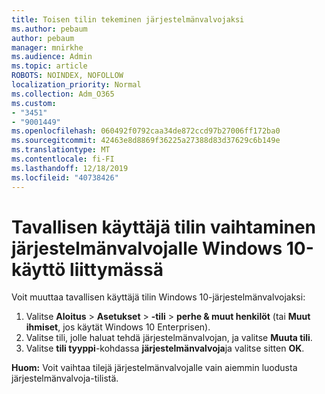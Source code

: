 ```yaml
---
title: Toisen tilin tekeminen järjestelmänvalvojaksi
ms.author: pebaum
author: pebaum
manager: mnirkhe
ms.audience: Admin
ms.topic: article
ROBOTS: NOINDEX, NOFOLLOW
localization_priority: Normal
ms.collection: Adm_O365
ms.custom:
- "3451"
- "9001449"
ms.openlocfilehash: 060492f0792caa34de872ccd97b27006ff172ba0
ms.sourcegitcommit: 42463e8d8869f36225a27388d83d37629c6b149e
ms.translationtype: MT
ms.contentlocale: fi-FI
ms.lasthandoff: 12/18/2019
ms.locfileid: "40738426"
---
```

# <a name="change-a-standard-user-account-to-an-administrator-in-windows-10"></a>Tavallisen käyttäjä tilin vaihtaminen järjestelmänvalvojalle Windows 10-käyttö liittymässä

Voit muuttaa tavallisen käyttäjä tilin Windows 10-järjestelmänvalvojaksi:

1. Valitse **Aloitus** > **Asetukset** > **-tili** > **perhe & muut henkilöt** (tai **Muut ihmiset**, jos käytät Windows 10 Enterprisen).
2. Valitse tili, jolle haluat tehdä järjestelmänvalvojan, ja valitse **Muuta tili**.
3. Valitse **tili tyyppi**-kohdassa **järjestelmänvalvoja**ja valitse sitten **OK**.

**Huom:** Voit vaihtaa tilejä järjestelmänvalvojalle vain aiemmin luodusta järjestelmänvalvoja-tilistä.